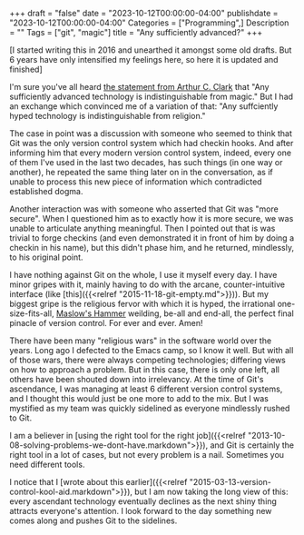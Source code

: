 +++
draft = "false"
date = "2023-10-12T00:00:00-04:00"
publishdate = "2023-10-12T00:00:00-04:00"
Categories = ["Programming",]
Description = ""
Tags = ["git", "magic"]
title = "Any sufficiently advanced?"
+++

[I started writing this in 2016 and unearthed it amongst some old drafts.  But 6 years have only intensified my feelings here, so here it is updated and finished]

I'm sure you've all heard [the statement from Arthur C. Clark](https://en.wikipedia.org/wiki/Clarke%27s_three_laws) that "Any sufficiently advanced technology is indistinguishable from magic."  But I had an exchange which convinced me of a variation of that:  "Any suffciently hyped technology is indistinguishable from religion."

The case in point was a discussion with someone who seemed to think that Git was the only version control system which had checkin hooks.  And after informing him that every modern version control system, indeed, every one of them I've used in the last two decades, has such things (in one way or another), he repeated the same thing later on in the conversation, as if unable to process this new piece of information which contradicted established dogma.

Another interaction was with someone who asserted that Git was "more secure".  When I questioned him as to exactly how it is more secure, we was unable to articulate anything meaningful.  Then I pointed out that is was trivial to forge checkins (and even demonstrated it in front of him by doing a checkin in his name), but this didn't phase him, and he returned, mindlessly, to his original point.

I have nothing against Git on the whole, I use it myself every day.  I have minor gripes with it, mainly having to do with the arcane, counter-intuitive interface (like [this]({{<relref "2015-11-18-git-empty.md">}})).  But my biggest gripe is the religious fervor with which it is hyped, the irrational one-size-fits-all, [Maslow's Hammer](https://en.wikipedia.org/wiki/Law_of_the_instrument) weilding, be-all and end-all, the perfect final pinacle of version control.  For ever and ever.  Amen!

There have been many "religious wars" in the software world over the years.  Long ago I defected to the Emacs camp, so I know it well.  But with all of those wars, there were always competing technologies; differing views on how to approach a problem.  But in this case, there is only one left, all others have been shouted down into irrelevancy.  At the time of Git's ascendance, I was managing at least 6 different version control systems, and I thought this would just be one more to add to the mix.  But I was mystified as my team was quickly sidelined as everyone mindlessly rushed to Git.

I am a believer in [using the right tool for the right job]({{<relref "2013-10-08-solving-problems-we-dont-have.markdown">}}), and Git is certainly the right tool in a lot of cases, but not every problem is a nail.  Sometimes you need different tools.

I notice that I [wrote about this earlier]({{<relref "2015-03-13-version-control-kool-aid.markdown">}}), but I am now taking the long view of this: every ascendant technology eventually declines as the next shiny thing attracts everyone's attention.  I look forward to the day something new comes along and pushes Git to the sidelines.


